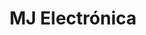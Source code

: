 ---
title: "MJ Electrónica"
url: /alajuela/mj-electronica-avenida-central-juan-manuel-lopez-del-corral/
shop: electrónica
---